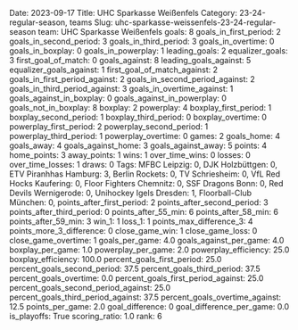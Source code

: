 Date: 2023-09-17
Title: UHC Sparkasse Weißenfels
Category: 23-24-regular-season, teams
Slug: uhc-sparkasse-weissenfels-23-24-regular-season
team: UHC Sparkasse Weißenfels
goals: 8
goals_in_first_period: 2
goals_in_second_period: 3
goals_in_third_period: 3
goals_in_overtime: 0
goals_in_boxplay: 0
goals_in_powerplay: 1
leading_goals: 2
equalizer_goals: 3
first_goal_of_match: 0
goals_against: 8
leading_goals_against: 5
equalizer_goals_against: 1
first_goal_of_match_against: 2
goals_in_first_period_against: 2
goals_in_second_period_against: 2
goals_in_third_period_against: 3
goals_in_overtime_against: 1
goals_against_in_boxplay: 0
goals_against_in_powerplay: 0
goals_not_in_boxplay: 8
boxplay: 2
powerplay: 4
boxplay_first_period: 1
boxplay_second_period: 1
boxplay_third_period: 0
boxplay_overtime: 0
powerplay_first_period: 2
powerplay_second_period: 1
powerplay_third_period: 1
powerplay_overtime: 0
games: 2
goals_home: 4
goals_away: 4
goals_against_home: 3
goals_against_away: 5
points: 4
home_points: 3
away_points: 1
wins: 1
over_time_wins: 0
losses: 0
over_time_losses: 1
draws: 0
Tags:  MFBC Leipzig: 0,  DJK Holzbüttgen: 0,  ETV Piranhhas Hamburg: 3,  Berlin Rockets: 0,  TV Schriesheim: 0,  VfL Red Hocks Kaufering: 0,  Floor Fighters Chemnitz: 0,  SSF Dragons Bonn: 0,  Red Devils Wernigerode: 0,  Unihockey Igels Dresden: 1,  Floorball-Club München: 0,
points_after_first_period: 2
points_after_second_period: 3
points_after_third_period: 0
points_after_55_min: 6
points_after_58_min: 6
points_after_59_min: 3
win_1: 1
loss_1: 1
points_max_difference_3: 4
points_more_3_difference: 0
close_game_win: 1
close_game_loss: 0
close_game_overtime: 1
goals_per_game: 4.0
goals_against_per_game: 4.0
boxplay_per_game: 1.0
powerplay_per_game: 2.0
powerplay_efficiency: 25.0
boxplay_efficiency: 100.0
percent_goals_first_period: 25.0
percent_goals_second_period: 37.5
percent_goals_third_period: 37.5
percent_goals_overtime: 0.0
percent_goals_first_period_against: 25.0
percent_goals_second_period_against: 25.0
percent_goals_third_period_against: 37.5
percent_goals_overtime_against: 12.5
points_per_game: 2.0
goal_difference: 0
goal_difference_per_game: 0.0
is_playoffs: True
scoring_ratio: 1.0
rank: 6
